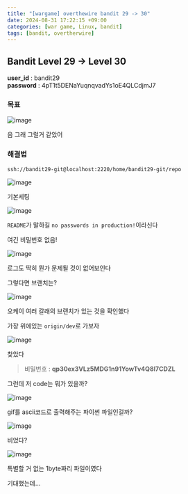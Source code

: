 ```yaml
---
title: "[wargame] overthewire bandit 29 -> 30"
date: 2024-08-31 17:22:15 +09:00
categories: [war game, Linux, bandit]
tags: [bandit, overtherwire]
---
```


## Bandit Level 29 -> Level 30

**user_id** : bandit29<br/>
**password** : 4pT1t5DENaYuqnqvadYs1oE4QLCdjmJ7


### 목표

![image](https://github.com/user-attachments/assets/a5d16349-cf78-436d-ac45-d0c429355603)

음 그래 그럴거 같았어

### 해결법

`ssh://bandit29-git@localhost:2220/home/bandit29-git/repo`

![image](https://github.com/user-attachments/assets/9aee9e26-e327-43d7-9cea-cbfb1c6512a6)

기본세팅

![image](https://github.com/user-attachments/assets/2dae1c6f-df0a-4f81-8757-12d4baedf077)

`README`가 말하길 `no passwords in production!`이라신다 

여긴 비밀번호 없음!

![image](https://github.com/user-attachments/assets/7d3e8035-915f-4279-9d43-e9fc7dc4da32)

로그도 딱히 뭔가 문제될 것이 없어보인다

그렇다면 브랜치는?

![image](https://github.com/user-attachments/assets/b329a284-cb62-4371-8297-d5baa91288dc)

오케이 여러 갈래의 브랜치가 있는 것을 확인했다

가장 위에있는 `origin/dev`로 가보자

![image](https://github.com/user-attachments/assets/e59995be-9ca7-48ee-b106-546b3179c7ea)

찾았다

> 비밀번호 : **qp30ex3VLz5MDG1n91YowTv4Q8l7CDZL**

그런데 저 code는 뭐가 있을까?

![image](https://github.com/user-attachments/assets/ec52159e-87f3-4126-b993-35ae311081fc)

gif를 ascii코드로 출력해주는 파이썬 파일인걸까?

![image](https://github.com/user-attachments/assets/4f6fd820-fb5c-4f8e-a9f6-8a9181e35302)

비었다?

![image](https://github.com/user-attachments/assets/d949368f-704f-47d4-abc9-24de113a5e31)

특별할 거 없는 1byte짜리 파일이였다

기대했는데...